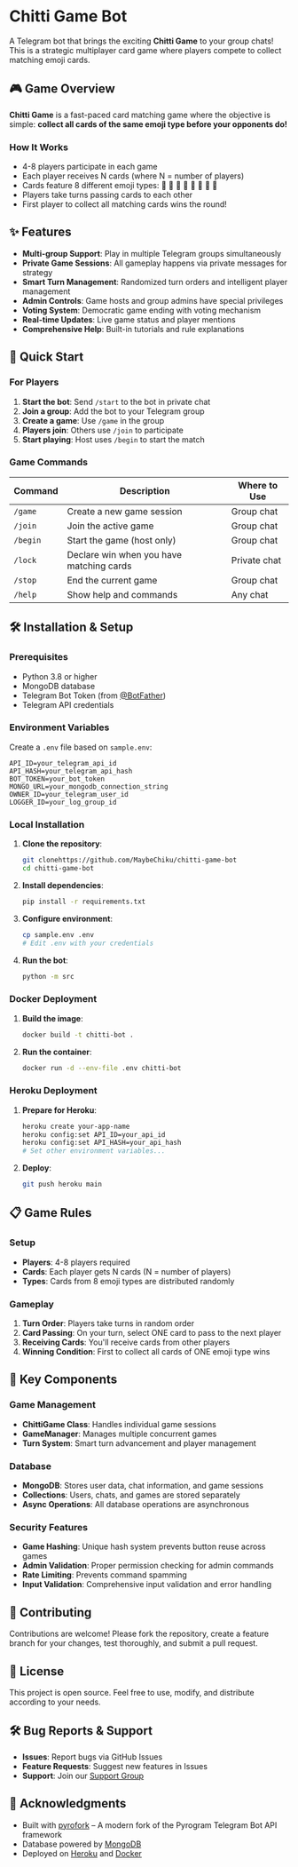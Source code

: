 # Chitti Game Bot

A Telegram bot that brings the exciting **Chitti Game** to your group chats! This is a strategic multiplayer card game where players compete to collect matching emoji cards.

## 🎮 Game Overview

**Chitti Game** is a fast-paced card matching game where the objective is simple: **collect all cards of the same emoji type before your opponents do!**

### How It Works
- 4-8 players participate in each game
- Each player receives N cards (where N = number of players)
- Cards feature 8 different emoji types: 🍎 🍉 🍒 🍓 🍊 🍋 🍍 🥝
- Players take turns passing cards to each other
- First player to collect all matching cards wins the round!

## ✨ Features

- **Multi-group Support**: Play in multiple Telegram groups simultaneously
- **Private Game Sessions**: All gameplay happens via private messages for strategy
- **Smart Turn Management**: Randomized turn orders and intelligent player management
- **Admin Controls**: Game hosts and group admins have special privileges
- **Voting System**: Democratic game ending with voting mechanism
- **Real-time Updates**: Live game status and player mentions
- **Comprehensive Help**: Built-in tutorials and rule explanations

## 🚀 Quick Start

### For Players

1. **Start the bot**: Send `/start` to the bot in private chat
2. **Join a group**: Add the bot to your Telegram group
3. **Create a game**: Use `/game` in the group
4. **Players join**: Others use `/join` to participate
5. **Start playing**: Host uses `/begin` to start the match

### Game Commands

| Command | Description | Where to Use |
|---------|-------------|--------------|
| `/game` | Create a new game session | Group chat |
| `/join` | Join the active game | Group chat |
| `/begin` | Start the game (host only) | Group chat |
| `/lock` | Declare win when you have matching cards | Private chat |
| `/stop` | End the current game | Group chat |
| `/help` | Show help and commands | Any chat |

## 🛠️ Installation & Setup

### Prerequisites

- Python 3.8 or higher
- MongoDB database
- Telegram Bot Token (from [@BotFather](https://t.me/BotFather))
- Telegram API credentials

### Environment Variables

Create a `.env` file based on `sample.env`:

```env
API_ID=your_telegram_api_id
API_HASH=your_telegram_api_hash
BOT_TOKEN=your_bot_token
MONGO_URL=your_mongodb_connection_string
OWNER_ID=your_telegram_user_id
LOGGER_ID=your_log_group_id
```

### Local Installation

1. **Clone the repository**:
   ```bash
   git clonehttps://github.com/MaybeChiku/chitti-game-bot
   cd chitti-game-bot
   ```

2. **Install dependencies**:
   ```bash
   pip install -r requirements.txt
   ```

3. **Configure environment**:
   ```bash
   cp sample.env .env
   # Edit .env with your credentials
   ```

4. **Run the bot**:
   ```bash
   python -m src
   ```

### Docker Deployment

1. **Build the image**:
   ```bash
   docker build -t chitti-bot .
   ```

2. **Run the container**:
   ```bash
   docker run -d --env-file .env chitti-bot
   ```

### Heroku Deployment

1. **Prepare for Heroku**:
   ```bash
   heroku create your-app-name
   heroku config:set API_ID=your_api_id
   heroku config:set API_HASH=your_api_hash
   # Set other environment variables...
   ```

2. **Deploy**:
   ```bash
   git push heroku main
   ```

## 📋 Game Rules

### Setup
- **Players**: 4-8 players required
- **Cards**: Each player gets N cards (N = number of players)
- **Types**: Cards from 8 emoji types are distributed randomly

### Gameplay
1. **Turn Order**: Players take turns in random order
2. **Card Passing**: On your turn, select ONE card to pass to the next player
3. **Receiving Cards**: You'll receive cards from other players
4. **Winning Condition**: First to collect all cards of ONE emoji type wins



## 🔧 Key Components

### Game Management
- **ChittiGame Class**: Handles individual game sessions
- **GameManager**: Manages multiple concurrent games
- **Turn System**: Smart turn advancement and player management

### Database
- **MongoDB**: Stores user data, chat information, and game sessions
- **Collections**: Users, chats, and games are stored separately
- **Async Operations**: All database operations are asynchronous

### Security Features
- **Game Hashing**: Unique hash system prevents button reuse across games
- **Admin Validation**: Proper permission checking for admin commands
- **Rate Limiting**: Prevents command spamming
- **Input Validation**: Comprehensive input validation and error handling

## 🤝 Contributing

Contributions are welcome! Please fork the repository, create a feature branch for your changes, test thoroughly, and submit a pull request.

## 📝 License

This project is open source. Feel free to use, modify, and distribute according to your needs.

## 🛠️ Bug Reports & Support

- **Issues**: Report bugs via GitHub Issues
- **Feature Requests**: Suggest new features in Issues
- **Support**: Join our [Support Group](https://t.me/DebugAngels)

## 🎉 Acknowledgments

- Built with [pyrofork](https://github.com/pyrofork/pyrofork) – A modern fork of the Pyrogram Telegram Bot API framework
- Database powered by [MongoDB](https://www.mongodb.com/)
- Deployed on [Heroku](https://www.heroku.com/) and [Docker](https://www.docker.com/)

